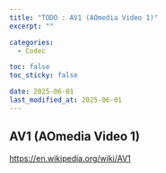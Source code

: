 ```yaml
---
title: "TODO : AV1 (AOmedia Video 1)"
excerpt: ""

categories:
  - Codec

toc: false
toc_sticky: false

date: 2025-06-01
last_modified_at: 2025-06-01
---
```


## AV1 (AOmedia Video 1)
https://en.wikipedia.org/wiki/AV1